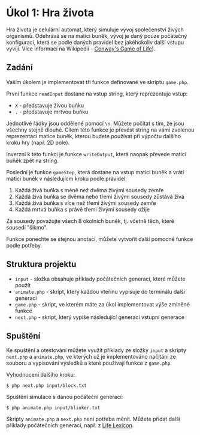 # Úkol 1: Hra života

Hra života je celulární automat, který simuluje vývoj společenství živých organismů. Odehrává se na matici buněk, vývoj je daný pouze počátečný konfigurací, která se podle daných pravidel bez jakéhokoliv další vstupu vyvíjí. Více informací na Wikipedii - [Conway's Game of Life](https://en.wikipedia.org/wiki/Conway%27s_Game_of_Life)).


## Zadání

Vaším úkolem je implementovat tři funkce definované ve skriptu `game.php`.

První funkce `readInput` dostane na vstup string, který reprezentuje vstup:

- `X` - představuje živou buňku
- `.` - představuje mrtvou buňku

Jednotlivé řádky jsou oddělené pomocí `\n`. Můžete počítat s tím, že jsou všechny stejně dlouhé. Cílem této funkce je převést string na vámi zvolenou reprezentaci matice buněk, kterou budete používat při výpočtu dalšího kroku hry (např. 2D pole).

Inverzní k této funkci je funkce `writeOutput`, která naopak převede matici buňěk zpět na string.

Poslední je funkce `gameStep`, která dostane na vstup matici buněk a vrátí matici buněk v následujícm kroku podle pravidel:

1. Každá živá buňka s méně než dvěma živými sousedy zemře
2. Každá živá buňka se dvěma nebo třemi živými sousedy zůstává živá
3. Každá živá buňka s více než třemi živými sousedy zemře
4. Každá mrtvá buňka s právě třemi živými sousedy ožije

Za sousedy považujte všech 8 okolních buněk, tj. včetně těch, které sousedí "šikmo".

Funkce ponechte se stejnou anotací, můžete vytvořit další pomocné funkce podle potřeby.


## Struktura projektu

- `input` - složka obsahuje příklady počátečních generací, které můžete použít
- `animate.php` - skript, který každou vteřinu vypisuje do terminálu další generaci
- `game.php` - skript, ve kterém máte za úkol implementovat výše zmíněné funkce
- `next.php` - skript, který vypíše následující generaci vstupní generace


## Spuštění

Ke spuštění a otestování můžete využít příklady ze složky `input` a skripty `next.php` a `animate.php`, ve kterých už je implementováno načítání ze souboru a vypisování výsledků a které používají funkce z `game.php`.

Vyhodnocení dalšího kroku:

```
$ php next.php input/block.txt
```

Spuštění simulace s danou počáteční generací:

```
$ php animate.php input/blinker.txt
```

Skripty `animate.php` a `next.php` není potřeba měnit. Můžete přidat další příklady počátečních generací, např. z [Life Lexicon](http://conwaylife.com/ref/lexicon/lex.htm).
